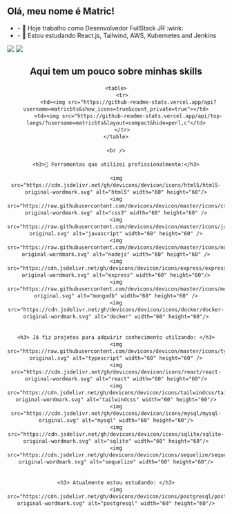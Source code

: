 <h2>Olá, meu nome é <bold>Matric</bold>!</h2>
<ul>
    <li>- 🔭 Hoje trabalho como Desenvolvedor FullStack JR :wink:</li>
    <li>- 🌱 Estou estudando React.js, Tailwind, AWS, Kubernetes and Jenkins</li>
</ul>
<img src="https://img.shields.io/badge/Gmail-D14836?style=for-the-badge&logo=gmail&logoColor=white">
<img src="https://img.shields.io/badge/LinkedIn-0077B5?style=for-the-badge&logo=linkedin&logoColor=white"> 

<div align="center">   
    <h2>Aqui tem um pouco sobre minhas skills</h2>

    <table>
        <tr>
            <td><img src="https://github-readme-stats.vercel.app/api?username=matricbts&show_icons=true&count_private=true"></td>
            <td><img src="https://github-readme-stats.vercel.app/api/top-langs/?username=matricbts&layout=compact&hide=perl,c"</td>
        </tr>
    </table>

    <br />

    <h3>🚀 Ferramentas que utilizei profissionalmente:</h3>

    <img src="https://cdn.jsdelivr.net/gh/devicons/devicon/icons/html5/html5-original-wordmark.svg" alt="html5" width="60" height="60"/>
    <img src="https://raw.githubusercontent.com/devicons/devicon/master/icons/css3/css3-original-wordmark.svg" alt="css3" width="60" height="60" />
    <img src="https://raw.githubusercontent.com/devicons/devicon/master/icons/javascript/javascript-original.svg" alt="javascript" width="60" height="60" />
    <img src="https://raw.githubusercontent.com/devicons/devicon/master/icons/nodejs/nodejs-original-wordmark.svg" alt="nodejs" width="60" height="60" />
    <img src="https://cdn.jsdelivr.net/gh/devicons/devicon/icons/express/express-original-wordmark.svg" alt="express" width="60" height="60"/>
    <img src="https://raw.githubusercontent.com/devicons/devicon/master/icons/mongodb/mongodb-original.svg" alt="mongodb" width="60" height="60" />
    <img src="https://cdn.jsdelivr.net/gh/devicons/devicon/icons/docker/docker-original-wordmark.svg" alt="docker" width="60" height="60"/>


    <h3> Já fiz projetos para adquirir conhecimento utilzando: </h3>
    <img src="https://raw.githubusercontent.com/devicons/devicon/master/icons/typescript/typescript-original.svg" alt="typescript" width="60" height="60" />
    <img src="https://cdn.jsdelivr.net/gh/devicons/devicon/icons/react/react-original-wordmark.svg" alt="react" width="60" height="60"/>
    <img src="https://cdn.jsdelivr.net/gh/devicons/devicon/icons/tailwindcss/tailwindcss-original-wordmark.svg" alt="tailwindcss" width="60" height="60"/>
    <img src="https://cdn.jsdelivr.net/gh/devicons/devicon/icons/mysql/mysql-original.svg" alt="mysql" width="60" height="60"/>
    <img src="https://cdn.jsdelivr.net/gh/devicons/devicon/icons/sqlite/sqlite-original-wordmark.svg" alt="sqlite" width="60" height="60"/>
    <img src="https://cdn.jsdelivr.net/gh/devicons/devicon/icons/sequelize/sequelize-original-wordmark.svg" alt="sequelize" width="60" height="60"/>


    <h3> Atualmente estou estudando: </h3>
    <img src="https://cdn.jsdelivr.net/gh/devicons/devicon/icons/postgresql/postgresql-original-wordmark.svg" alt="postgresql" width="60" height="60"/>

   
<br />
